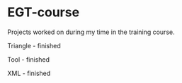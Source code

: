 # EGT-course
Projects worked on during my time in the training course.

Triangle - finished

Tool - finished

XML - finished
